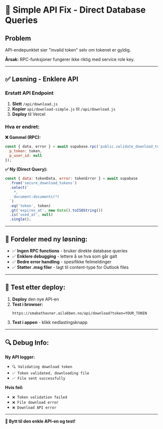 # 🚨 Simple API Fix - Direct Database Queries

## Problem
API-endepunktet sier "invalid token" selv om tokenet er gyldig.

**Årsak:** RPC-funksjoner fungerer ikke riktig med service role key.

---

## ✅ Løsning - Enklere API

### **Erstatt API Endpoint**

1. **Slett** `/api/download.js`
2. **Kopier** `api/download-simple.js` til `/api/download.js`
3. **Deploy** til Vercel

### **Hva er endret:**

**❌ Gammel (RPC):**
```javascript
const { data, error } = await supabase.rpc('public.validate_download_token', {
  p_token: token,
  p_user_id: null
});
```

**✅ Ny (Direct Query):**
```javascript
const { data: tokenData, error: tokenError } = await supabase
  .from('secure_download_tokens')
  .select(`
    *,
    document:documents(*)
  `)
  .eq('token', token)
  .gt('expires_at', new Date().toISOString())
  .is('used_at', null)
  .single();
```

---

## 🎯 Fordeler med ny løsning:

- ✅ **Ingen RPC functions** - bruker direkte database queries
- ✅ **Enklere debugging** - lettere å se hva som går galt
- ✅ **Bedre error handling** - spesifikke feilmeldinger
- ✅ **Støtter .msg filer** - lagt til content-type for Outlook files

---

## 🚀 Test etter deploy:

1. **Deploy** den nye API-en
2. **Test i browser:**
   ```
   https://smabathavner.ailabben.no/api/download?token=YOUR_TOKEN
   ```
3. **Test i appen** - klikk nedlastingsknapp

---

## 🔍 Debug Info:

**Ny API logger:**
- `🔍 Validating download token`
- `✅ Token validated, downloading file`
- `✅ File sent successfully`

**Hvis feil:**
- `❌ Token validation failed`
- `❌ File download error`
- `❌ Download API error`

---

**🚀 Bytt til den enkle API-en og test!**
